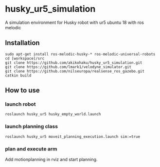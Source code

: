 # husky_ur5_simulation
A simulation environment for Husky robot with ur5
ubuntu 18 with ros melodic

## Installation

```
sudo apt-get install ros-melodic-husky-* ros-melodic-universal-robots
cd [workspace]/src
git clone https://github.com/akikohaku/husky_ur5_simulation.git
git clone https://github.com/lmark1/velodyne_simulator.git
git clone https://github.com/nilseuropa/realsense_ros_gazebo.git
catkin build
```

## How to use

### launch robot
```
roslaunch husky_ur5 husky_empty_world.launch
```

### launch planning class
```
roslaunch husky_ur5 moveit_planning_execution.launch sim:=true
```

### plan and execute arm
Add motionplanning in rviz and start planning.
